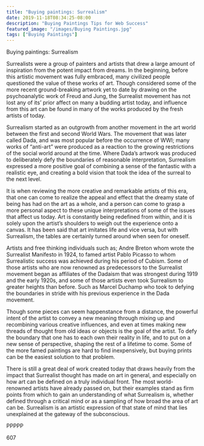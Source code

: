 ```yaml
---
title: "Buying paintings: Surrealism"
date: 2019-11-18T08:34:25-08:00
description: "Buying Paintings Tips for Web Success"
featured_image: "/images/Buying Paintings.jpg"
tags: ["Buying Paintings"]
---
```


Buying paintings: Surrealism

Surrealists were a group of painters and artists that drew a large amount of inspiration from the potent impact from dreams.  In the beginning, before this artistic movement was fully embraced, many civilized people questioned the value of these works of art.  Though considered some of the more recent ground-breaking artwork yet to date by drawing on the psychoanalytic work of Freud and Jung, the Surrealist movement has not lost any of its’ prior affect on many a budding artist today, and influence from this art can be found in many of the works produced by the fresh artists of today.

Surrealism started as an outgrowth from another movement in the art world between the first and second World Wars.  The movement that was later called Dada, and was most popular before the occurrence of WWI; many works of “anti-art” were produced as a reaction to the growing restrictions of the social world around at the time.  Where Dada’s artwork was produced to deliberately defy the boundaries of reasonable interpretation, Surrealism expressed a more positive goal of combining a sense of the fantastic with a realistic eye, and creating a bold vision that took the idea of the surreal to the next level.

It is when reviewing the more creative and remarkable artists of this era, that one can come to realize the appeal and effect that the dreamy state of being has had on the art as a whole, and a person can come to grasp a more personal aspect to these unique interpretations of some of the issues that affect us today.  Art is constantly being redefined from within, and it is solely upon the artist’s shoulders to weigh out the experience onto a canvas.  It has been said that art imitates life and vice versa, but with Surrealism, the tables are certainly turned around when seen for oneself.

Artists and free thinking individuals such as; Andre Breton whom wrote the Surrealist Manifesto in 1924, to famed artist Pablo Picasso to whom Surrealistic success was achieved during his period of Cubism.  Some of those artists who are now renowned as predecessors to the Surrealist movement began as affiliates of the Dadaism that was strongest during 1919 and the early 1920s, and some of those artists even took Surrealism to greater heights than before.  Such as Marcel Duchamp who took to defying the boundaries in stride with his previous experience in the Dada movement.

Though some pieces can seem happenstance from a distance, the powerful intent of the artist to convey a new meaning through mixing up and recombining various creative influences, and even at times making new threads of thought from old ideas or objects is the goal of the artist.  To defy the boundary that one has to each own their reality in life, and to put on a new sense of perspective, shaping the rest of a lifetime to come.  Some of the more famed paintings are hard to find inexpensively, but buying prints can be the easiest solution to that problem.

There is still a great deal of work created today that draws heavily from the impact that Surrealist thought has made on art in general, and especially on how art can be defined on a truly individual front.  The most world-renowned artists have already passed on, but their examples stand as firm points from which to gain an understanding of what Surrealism is, whether defined through a critical mind or as a sampling of how broad the area of art can be.  Surrealism is an artistic expression of that state of mind that lies unexplained at the gateway of the subconscious.

PPPPP

607
